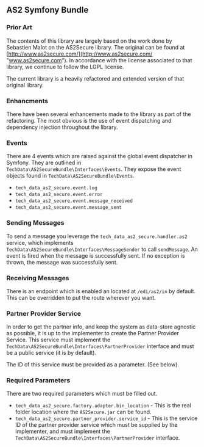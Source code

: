 ## AS2 Symfony Bundle

### Prior Art
The contents of this library are largely based on the work done by Sebastien Malot on the AS2Secure library.  The original can be found at [http://www.as2secure.com/](http://www.as2secure.com/ "www.as2secure.com").  In accordance with the license associated to that library, we continue to follow the LGPL license.

The current library is a heavily refactored and extended version of that original library.

### Enhancments
There have been several enhancements made to the library as part of the refactoring.  The most obvious is the use of event dispatching and dependency injection throughout the library.

### Events
There are 4 events which are raised against the global event dispatcher in Symfony.  They are outlined in `TechData\AS2SecureBundle\Interfaces\Events`.  They expose the event objects found in `TechData\AS2SecureBundle\Events`.

- `tech_data_as2_secure.event.log`
- `tech_data_as2_secure.event.error`
- `tech_data_as2_secure.event.message_received`
- `tech_data_as2_secure.event.message_sent`

### Sending Messages
To send a message you leverage the `tech_data_as2_secure.handler.as2` service, which implements `TechData\AS2SecureBundle\Interfaces\MessageSender` to call `sendMessage`.  An event is fired when the message is successfully sent.  If no exception is thrown, the message was successfully sent.

### Receiving Messages
There is an endpoint which is enabled an located at `/edi/as2/in` by default.  This can be overridden to put the route wherever you want.

### Partner Provider Service
In order to get the partner info, and keep the system as data-store agnostic as possible, it is up to the implementer to create the Partner Provider Service.  This service must implement the `TechData\AS2SecureBundle\Interfaces\PartnerProvider` interface and must be a public service (it is by default).

The ID of this service must be provided as a parameter.  (See below).

### Required Parameters
There are two required parameters which must be filled out.

-  `tech_data_as2_secure.factory.adapter.bin_location` - This is the real folder location where the `AS2Secure.jar` can be found.
- `tech_data_as2_secure.partner_provider.service_id` - This is the service ID of the partner provider service which must be supplied by the implementer, and must implement the `TechData\AS2SecureBundle\Interfaces\PartnerProvider` interface.